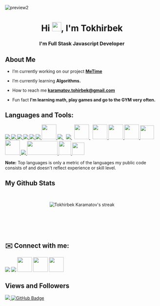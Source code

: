 ![preview2](https://user-images.githubusercontent.com/76901834/168906876-8f21dd56-558d-417a-bd59-6fbf57e6aea3.gif)

<h1 align="center">Hi <img src="https://raw.githubusercontent.com/MartinHeinz/MartinHeinz/master/wave.gif" width="30px">, I'm Tokhirbek</h1>
<h3 align="center">I'm Full Stask Javascript Developer</h3>


## About Me

-  I’m currently working on our project **[MeTime](https://github.com/Tokhirbek-creator/MeTime-Back)**

-  I’m currently learning **Algorithms.**
  
-  How to reach me **karamatov.tohirbek@gmail.com**

-  Fun fact **I'm learning math, play games and go to the GYM very often.**

## Languages and Tools:

<p align="left"> 
    <a href="https://reactjs.org/" target="_blank"> <img src="https://img.icons8.com/color/48/000000/react-native.png"/> </a>
    <a href="https://redux.js.org" target="_blank"> <img src="https://img.icons8.com/color/48/000000/redux.png"/> </a>
    <a href="https://www.javascript.com/" target="_blank"> <img src="https://img.icons8.com/color/48/000000/javascript.png"/> </a> 
    <a href="https://www.w3.org/html/" target="_blank"> <img src="https://img.icons8.com/color/48/000000/html-5.png"/> </a> 
    <a href="https://www.w3schools.com/css/" target="_blank"> <img src="https://img.icons8.com/color/48/000000/css3.png"/> </a> 
    <a href="https://getbootstrap.com" target="_blank"> <img src="https://img.icons8.com/color/48/000000/bootstrap.png"/> </a> 
    <a href="https://www.docker.com/" target="_blank"> <img src="https://img.icons8.com/fluency/344/docker.png" width="48" height="48"/> </a>
    <a style="padding-right:8px;" href="https://nodejs.org" target="_blank"> <img src="https://img.icons8.com/color/48/000000/nodejs.png"/> </a> 
    <a style="padding-right:8px;" href="https://www.mysql.com/" target="_blank"> <img src="https://img.icons8.com/fluent/50/000000/mysql-logo.png"/> </a>
    <a style="padding-right:8px;" href="https://www.mongodb.com/" target="_blank"> <img src="https://img.icons8.com/color/344/mongodb.png" width="48" height="48"/> </a> 
    <a href="https://www.postgresql.org/" target="_blank"> <img src="https://img.icons8.com/color/344/postgreesql.png" width="48" height="48"/> </a>
    <a href="https://cloudinary.com/" target="_blank"> <img src="https://yktoo.solutions/images/logos/cloudinary-logo.png" width="48" height="48"/> </a>
    <a href="https://www.heroku.com/" target="_blank"> <img src="https://img.icons8.com/color/344/heroku.png" width="48" height="48" /> </a> 
    <a href="https://postman.com" target="_blank"> <img src="https://www.vectorlogo.zone/logos/getpostman/getpostman-icon.svg" width="45" height="45"/> </a> 
    <a href="https://www.linux.org/" target="_blank"> <img src="https://img.icons8.com/color/344/linux--v1.png" width="48" height="48"/> </a> 
    <a href="https://git-scm.com/" target="_blank"> <img src="https://img.icons8.com/color/48/000000/git.png"/> </a> 
    <a href="https://expressjs.com" target="_blank"> <img src="https://cdn.worldvectorlogo.com/logos/express-109.svg" width="100" height="45"/> </a> 
    <a href="https://sequelize.org/" target="_blank"> <img src="https://seeklogo.com/images/S/sequelize-logo-9A5075DB9F-seeklogo.com.png" width="40" height="45"/> </a>
    <a href="https://jestjs.io/" target="_blank"> <img src="https://seeklogo.com/images/J/jest-logo-F9901EBBF7-seeklogo.com.png" width="40" height="40"/> </a>
</p>
<b>Note:</b> Top languages is only a metric of the languages my public code consists of and doesn't reflect experience or skill level.
<br/>

## My Github Stats

  <br/>
    
<p align="center">
   <img title="🔥 Get streak stats for your profile at git.io/streak-stats" alt="Tokhirbek Karamatov's streak" src="https://github-readme-streak-stats.herokuapp.com/?user=Tokhirbek-creator&theme=black-ice&hide_border=true&stroke=0000&background=060A0CD0"/>
</p>

<br/>
<br/>

<br/>
<br/>

## ✉️ Connect with me:
<p align="left">


<a href = "https://twitter.com/karamattov"><img src="https://img.icons8.com/fluent/48/000000/twitter.png"/></a>
<a href = "https://www.instagram.com/karamattov/"><img src="https://img.icons8.com/fluent/48/000000/instagram-new.png"/></a>
<a href = "mailto:karamatov.tohirbek@gmail.com"><img src="https://img.icons8.com/fluency/344/gmail-new.png" width="48" height="48"/></a>
<a href = "https://t.me/karamattov/"><img src="https://img.icons8.com/color/344/telegram-app--v5.png" width="48" height="48"/></a>
<a href = "https://www.linkedin.com/in/karamattov"><img src="https://img.icons8.com/color/344/linkedin-circled--v1.png" width="48" height="48"/></a>
</p>

## Views and Followers
<a href="https://github.com/Tokhirbek-creator/github-profile-views-counter">
    <img src="https://komarev.com/ghpvc/?username=Tokhirbek-creator">
</a>
<a href="https://github.com/Tokhirbek-creator?tab=followers"><img src="https://img.shields.io/github/followers/Tokhirbek-creator?label=Followers&style=social" alt="GitHub Badge"></a>

